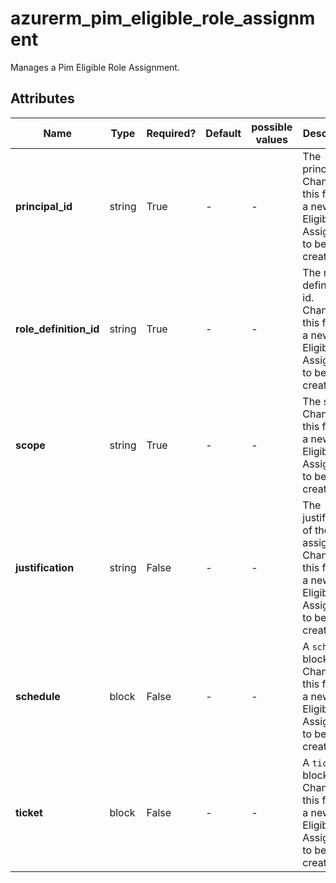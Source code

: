 # azurerm_pim_eligible_role_assignment

Manages a Pim Eligible Role Assignment.

## Attributes

| Name | Type | Required? | Default  | possible values | Description |
| ---- | ---- | --------- | -------- | ----------- | ----------- |
| **principal_id** | string | True | -  |  -  | The principal id. Changing this forces a new Pim Eligible Role Assignment to be created. | 
| **role_definition_id** | string | True | -  |  -  | The role definition id. Changing this forces a new Pim Eligible Role Assignment to be created. | 
| **scope** | string | True | -  |  -  | The scope. Changing this forces a new Pim Eligible Role Assignment to be created. | 
| **justification** | string | False | -  |  -  | The justification of the role assignment. Changing this forces a new Pim Eligible Role Assignment to be created. | 
| **schedule** | block | False | -  |  -  | A `schedule` block. Changing this forces a new Pim Eligible Role Assignment to be created. | 
| **ticket** | block | False | -  |  -  | A `ticket` block. Changing this forces a new Pim Eligible Role Assignment to be created. | 


